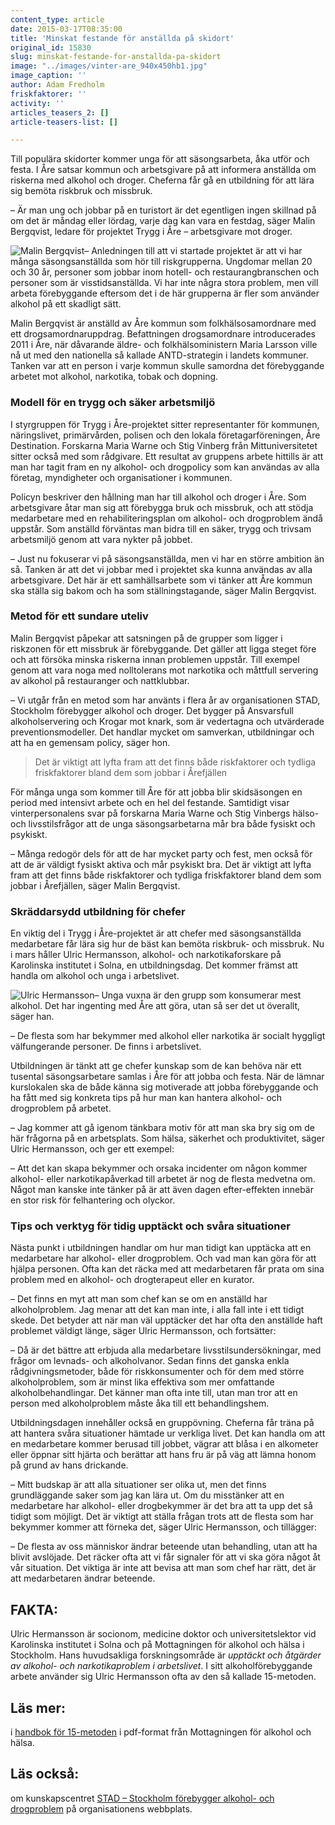 ```yaml
---
content_type: article
date: 2015-03-17T08:35:00
title: 'Minskat festande för anställda på skidort'
original_id: 15830
slug: minskat-festande-for-anstallda-pa-skidort
image: "../images/vinter-are_940x450hb1.jpg"
image_caption: ''
author: Adam Fredholm
friskfaktorer: ''
activity: ''
articles_teasers_2: []
article-teasers-list: []

---
```


Till populära skidorter kommer unga för att säsongsarbeta, åka utför och festa. I Åre satsar kommun och arbetsgivare på att informera anställda om riskerna med alkohol och droger. Cheferna får gå en utbildning för att lära sig bemöta riskbruk och missbruk.

– Är man ung och jobbar på en turistort är det egentligen ingen skillnad på om det är måndag eller lördag, varje dag kan vara en festdag, säger Malin Bergqvist, ledare för projektet Trygg i Åre – arbetsgivare mot droger.

![Malin Bergqvist](https://www.suntarbetsliv.se/wp-content/uploads/2015/03/malin_bergqvist160x210ab-1.jpg "Malin Bergqvist")– Anledningen till att vi startade projektet är att vi har många säsongsanställda som hör till riskgrupperna. Ungdomar mellan 20 och 30 år, personer som jobbar inom hotell- och restaurangbranschen och personer som är visstidsanställda. Vi har inte några stora problem, men vill arbeta förebyggande eftersom det i de här grupperna är fler som använder alkohol på ett skadligt sätt.

Malin Bergqvist är anställd av Åre kommun som folkhälsosamordnare med ett drogsamordnaruppdrag. Befattningen drogsamordnare introducerades 2011 i Åre, när dåvarande äldre- och folkhälsoministern Maria Larsson ville nå ut med den nationella så kallade ANTD-strategin i landets kommuner. Tanken var att en person i varje kommun skulle samordna det förebyggande arbetet mot alkohol, narkotika, tobak och dopning.

### Modell för en trygg och säker arbetsmiljö

I styrgruppen för Trygg i Åre-projektet sitter representanter för kommunen, näringslivet, primärvården, polisen och den lokala företagarföreningen, Åre Destination. Forskarna Maria Warne och Stig Vinberg från Mittuniversitetet sitter också med som rådgivare. Ett resultat av gruppens arbete hittills är att man har tagit fram en ny alkohol- och drogpolicy som kan användas av alla företag, myndigheter och organisationer i kommunen.

Policyn beskriver den hållning man har till alkohol och droger i Åre. Som arbetsgivare åtar man sig att förebygga bruk och missbruk, och att stödja medarbetare med en rehabiliteringsplan om alkohol- och drogproblem ändå uppstår. Som anställd förväntas man bidra till en säker, trygg och trivsam arbetsmiljö genom att vara nykter på jobbet.

– Just nu fokuserar vi på säsongsanställda, men vi har en större ambition än så. Tanken är att det vi jobbar med i projektet ska kunna användas av alla arbetsgivare. Det här är ett samhällsarbete som vi tänker att Åre kommun ska ställa sig bakom och ha som ställningstagande, säger Malin Bergqvist.

### Metod för ett sundare uteliv

Malin Bergqvist påpekar att satsningen på de grupper som ligger i riskzonen för ett missbruk är förebyggande. Det gäller att ligga steget före och att försöka minska riskerna innan problemen uppstår. Till exempel genom att vara noga med nolltolerans mot narkotika och måttfull servering av alkohol på restauranger och nattklubbar.

– Vi utgår från en metod som har använts i flera år av organisationen STAD, Stockholm förebygger alkohol och droger. Det bygger på Ansvarsfull alkoholservering och Krogar mot knark, som är vedertagna och utvärderade preventionsmodeller. Det handlar mycket om samverkan, utbildningar och att ha en gemensam policy, säger hon.

> Det är viktigt att lyfta fram att det finns både riskfaktorer och tydliga friskfaktorer bland dem som jobbar i Årefjällen

För många unga som kommer till Åre för att jobba blir skidsäsongen en period med intensivt arbete och en hel del festande. Samtidigt visar vinterpersonalens svar på forskarna Maria Warne och Stig Vinbergs hälso- och livsstilsfrågor att de unga säsongsarbetarna mår bra både fysiskt och psykiskt.

– Många redogör dels för att de har mycket party och fest, men också för att de är väldigt fysiskt aktiva och mår psykiskt bra. Det är viktigt att lyfta fram att det finns både riskfaktorer och tydliga friskfaktorer bland dem som jobbar i Årefjällen, säger Malin Bergqvist.

### Skräddarsydd utbildning för chefer

En viktig del i Trygg i Åre-projektet är att chefer med säsongsanställda medarbetare får lära sig hur de bäst kan bemöta riskbruk- och missbruk. Nu i mars håller Ulric Hermansson, alkohol- och narkotikaforskare på Karolinska institutet i Solna, en utbildningsdag. Det kommer främst att handla om alkohol och unga i arbetslivet.

![Ulric Hermansson](https://www.suntarbetsliv.se/wp-content/uploads/2015/03/ulric_hermansson_180x220ab-2.jpg "Ulric Hermansson")– Unga vuxna är den grupp som konsumerar mest alkohol. Det har ingenting med Åre att göra, utan så ser det ut överallt, säger han.

– De flesta som har bekymmer med alkohol eller narkotika är socialt hyggligt välfungerande personer. De finns i arbetslivet.

Utbildningen är tänkt att ge chefer kunskap som de kan behöva när ett tusental säsongsarbetare samlas i Åre för att jobba och festa. När de lämnar kurslokalen ska de både känna sig motiverade att jobba förebyggande och ha fått med sig konkreta tips på hur man kan hantera alkohol- och drogproblem på arbetet.

– Jag kommer att gå igenom tänkbara motiv för att man ska bry sig om de här frågorna på en arbetsplats. Som hälsa, säkerhet och produktivitet, säger Ulric Hermansson, och ger ett exempel:

– Att det kan skapa bekymmer och orsaka incidenter om någon kommer alkohol- eller narkotikapåverkad till arbetet är nog de flesta medvetna om. Något man kanske inte tänker på är att även dagen efter-effekten innebär en stor risk för felhantering och olyckor.

### Tips och verktyg för tidig upptäckt och svåra situationer

Nästa punkt i utbildningen handlar om hur man tidigt kan upptäcka att en medarbetare har alkohol- eller drogproblem. Och vad man kan göra för att hjälpa personen. Ofta kan det räcka med att medarbetaren får prata om sina problem med en alkohol- och drogterapeut eller en kurator.

– Det finns en myt att man som chef kan se om en anställd har alkoholproblem. Jag menar att det kan man inte, i alla fall inte i ett tidigt skede. Det betyder att när man väl upptäcker det har ofta den anställde haft problemet väldigt länge, säger Ulric Hermansson, och fortsätter:

– Då är det bättre att erbjuda alla medarbetare livsstilsundersökningar, med frågor om levnads- och alkoholvanor. Sedan finns det ganska enkla rådgivningsmetoder, både för riskkonsumenter och för dem med större alkoholproblem, som är minst lika effektiva som mer omfattande alkoholbehandlingar. Det känner man ofta inte till, utan man tror att en person med alkoholproblem måste åka till ett behandlingshem.

Utbildningsdagen innehåller också en gruppövning. Cheferna får träna på att hantera svåra situationer hämtade ur verkliga livet. Det kan handla om att en medarbetare kommer berusad till jobbet, vägrar att blåsa i en alkometer eller öppnar sitt hjärta och berättar att hans fru är på väg att lämna honom på grund av hans drickande.

– Mitt budskap är att alla situationer ser olika ut, men det finns grundläggande saker som jag kan lära ut. Om du misstänker att en medarbetare har alkohol- eller drogbekymmer är det bra att ta upp det så tidigt som möjligt. Det är viktigt att ställa frågan trots att de flesta som har bekymmer kommer att förneka det, säger Ulric Hermansson, och tillägger:

– De flesta av oss människor ändrar beteende utan behandling, utan att ha blivit avslöjade. Det räcker ofta att vi får signaler för att vi ska göra något åt vår situation. Det viktiga är inte att bevisa att man som chef har rätt, det är att medarbetaren ändrar beteende.

FAKTA:
------

Ulric Hermansson är socionom, medicine doktor och universitetslektor vid Karolinska institutet i Solna och på Mottagningen för alkohol och hälsa i Stockholm. Hans huvudsakliga forskningsområde är _upptäckt och åtgärder av alkohol- och narkotikaproblem i arbetslivet_. I sitt alkoholförebyggande arbete använder sig Ulric Hermansson ofta av den så kallade 15-metoden.

Läs mer:
--------

i [handbok för 15-metoden](https://www.riddargatan1.se/utbildning-personal/15-metoden/ "Handbok för 15-metoden") i pdf-format från Mottagningen för alkohol och hälsa.

Läs också:
----------

om kunskapscentret [STAD – Stockholm förebygger alkohol- och drogproblem](http://stad.org/sv/om-stad "STAD") på organisationens webbplats.

